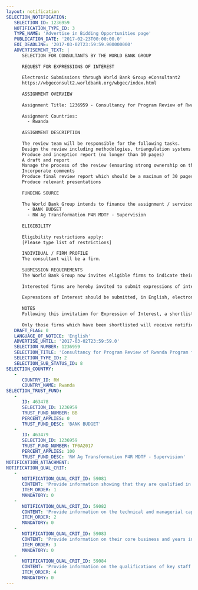 ```yaml
---
layout: notification
SELECTION_NOTIFICATION: 
   SELECTION_ID: 1236959
   NOTIFICATION_TYPE_ID: 3
   TYPE_NAME: 'Advertise in Bidding Opportunities page'
   PUBLICATION_DATE: '2017-02-23T00:00:00.0'
   EOI_DEADLINE: '2017-03-02T23:59:59.900000000'
   ADVERTISEMENT_TEXT: |
      SELECTION FOR CONSULTANTS BY THE WORLD BANK GROUP
      
      REQUEST FOR EXPRESSIONS OF INTEREST
      
      Electronic Submissions through World Bank Group eConsultant2
      https://wbgeconsult2.worldbank.org/wbgec/index.html
      
      ASSIGNMENT OVERVIEW
      
      Assignment Title: 1236959 - Consultancy for Program Review of Rwanda Program for Results Project
      
      Assignment Countries:
        - Rwanda
      
      ASSIGNMENT DESCRIPTION
      
      The review team will be responsible for the following tasks.
      Design the review including methodologies, triangulation systems and timetable 
      Produce and inception report (no longer than 10 pages) 
      A draft and report 
      Manage the process of the review (ensuring strong ownership on the part of all key stakeholders)
      Incorporate comments
      Produce final review report which should be a maximum of 30 pages and include: a set of actionable recommendations  for consideration in the design of any future P4R and ; a concise 2 page summary 
      Produce relevant presentations
      
      FUNDING SOURCE
      
      The World Bank Group intends to finance the assignment / services described below under the following:
        - BANK BUDGET
        - RW Ag Transformation P4R MDTF - Supervision
      
      ELIGIBILITY
      
      Eligibility restrictions apply:
      [Please type list of restrictions]
      
      INDIVIDUAL / FIRM PROFILE
      The consultant will be a firm. 
      
      SUBMISSION REQUIREMENTS
      The World Bank Group now invites eligible firms to indicate their interest in providing the services.  Interested firms must provide information indicating that they are qualified to perform the services (brochures, description of similar assignments, experience in similar conditions, availability of appropriate skills among staff, etc. for firms; CV and cover letter for individuals).  Please note that the total size of all attachments should be less than 5MB.  Consultants may associate to enhance their qualifications.
      
      Interested firms are hereby invited to submit expressions of interest.
      
      Expressions of Interest should be submitted, in English, electronically through World Bank Group eConsultant2 (https://wbgeconsult2.worldbank.org/wbgec/index.html)
      
      NOTES
      Following this invitation for Expression of Interest, a shortlist of qualified firms will be formally invited to submit proposals. Shortlisting and selection will be subject to the availability of funding.
      
      Only those firms which have been shortlisted will receive notification. No debrief will be provided to firms which have not been shortlisted.
   DRAFT_FLAG: 0
   LANGUAGE_OF_NOTICE: 'English'
   ADVERTISE_UNTIL: '2017-03-02T23:59:59.0'
   SELECTION_NUMBER: 1236959
   SELECTION_TITLE: 'Consultancy for Program Review of Rwanda Program for Results Project'
   SELECTION_TYPE_ID: 2
   SELECTION_SUB_STATUS_ID: 8
SELECTION_COUNTRY: 
   - 
      COUNTRY_ID: RW
      COUNTRY_NAME: Rwanda
SELECTION_TRUST_FUND: 
   - 
      ID: 463478
      SELECTION_ID: 1236959
      TRUST_FUND_NUMBER: BB
      PERCENT_APPLIES: 0
      TRUST_FUND_DESC: 'BANK BUDGET'
   - 
      ID: 463479
      SELECTION_ID: 1236959
      TRUST_FUND_NUMBER: TF0A2017
      PERCENT_APPLIES: 100
      TRUST_FUND_DESC: 'RW Ag Transformation P4R MDTF - Supervision'
NOTIFICATION_ATTACHMENT: 
NOTIFICATION_QUAL_CRIT: 
   - 
      NOTIFICATION_QUAL_CRIT_ID: 59081
      CONTENT: 'Provide information showing that they are qualified in the field of the assignment.'
      ITEM_ORDER: 1
      MANDATORY: 0
   - 
      NOTIFICATION_QUAL_CRIT_ID: 59082
      CONTENT: 'Provide information on the technical and managerial capabilities of the firm.'
      ITEM_ORDER: 2
      MANDATORY: 0
   - 
      NOTIFICATION_QUAL_CRIT_ID: 59083
      CONTENT: 'Provide information on their core business and years in business.'
      ITEM_ORDER: 3
      MANDATORY: 0
   - 
      NOTIFICATION_QUAL_CRIT_ID: 59084
      CONTENT: 'Provide information on the qualifications of key staff.'
      ITEM_ORDER: 4
      MANDATORY: 0
---
```

